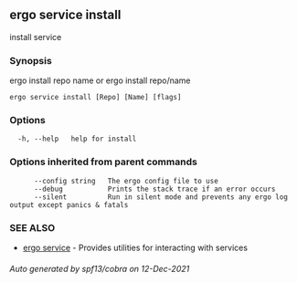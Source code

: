 ## ergo service install

install service

### Synopsis

ergo install repo name or ergo install repo/name

```
ergo service install [Repo] [Name] [flags]
```

### Options

```
  -h, --help   help for install
```

### Options inherited from parent commands

```
      --config string   The ergo config file to use
      --debug           Prints the stack trace if an error occurs
      --silent          Run in silent mode and prevents any ergo log output except panics & fatals
```

### SEE ALSO

* [ergo service](ergo_service.md)	 - Provides utilities for interacting with services

###### Auto generated by spf13/cobra on 12-Dec-2021
